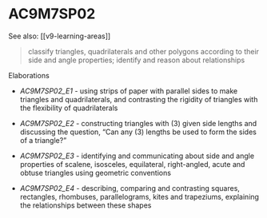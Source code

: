 
# AC9M7SP02 

See also: [[v9-learning-areas]]

> classify triangles, quadrilaterals and other polygons according to their side and angle properties; identify and reason about relationships

Elaborations


- _AC9M7SP02_E1_ - using strips of paper with parallel sides to make triangles and quadrilaterals, and contrasting the rigidity of triangles with the flexibility of quadrilaterals

- _AC9M7SP02_E2_ - constructing triangles with \(3\) given side lengths and discussing the question, “Can any \(3\) lengths be used to form the sides of a triangle?”

- _AC9M7SP02_E3_ - identifying and communicating about side and angle properties of scalene, isosceles, equilateral, right-angled, acute and obtuse triangles using geometric conventions

- _AC9M7SP02_E4_ - describing, comparing and contrasting squares, rectangles, rhombuses, parallelograms, kites and trapeziums, explaining the relationships between these shapes

